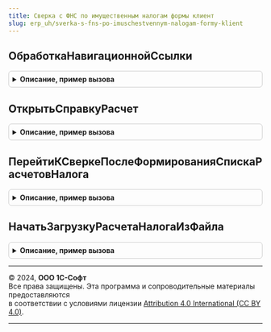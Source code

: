 ```yaml
---
title: Сверка с ФНС по имущественным налогам формы клиент
slug: erp_uh/sverka-s-fns-po-imuschestvennym-nalogam-formy-klient
---
```



## ОбработкаНавигационнойСсылки
<details style="margin: 1em 0; padding: 0.5em; border: 1px solid #ccc; border-radius: 6px;">

<summary style="font-weight: bold; cursor: pointer;">Описание, пример вызова</summary>

```bsl

// Процедура-обработчик нажатия навигационных ссылок в формах сверки расчета.
//
// Параметры:
//  Форма - ФормаКлиентскогоПриложения - форма, в которой есть навигационная ссылка
//  НавигационнаяСсылка - Строка
//  СтандартнаяОбработка - Булево - признак стандартной обработки нажатия навигационной ссылки
Процедура ОбработкаНавигационнойСсылки(Форма, НавигационнаяСсылка, СтандартнаяОбработка) Экспорт
```

Пример вызова
```bsl
СверкаСФНСПоИмущественнымНалогамФормыКлиент.ОбработкаНавигационнойСсылки(Форма, НавигационнаяСсылка, СтандартнаяОбработка) 
```
</details>

## ОткрытьСправкуРасчет
<details style="margin: 1em 0; padding: 0.5em; border: 1px solid #ccc; border-radius: 6px;">

<summary style="font-weight: bold; cursor: pointer;">Описание, пример вызова</summary>

```bsl

// Открыть справку расчет.
//
// Параметры:
//  Форма - ФормаКлиентскогоПриложения - форма, из которой требуется открыть справку-расчет налога
//  Организация - СправочникСсылка.Организации
//  Налог - ПеречислениеСсылка.ВидыИмущественныхНалогов
//  НалоговыйПериод - Дата - любая дата в налоговом периоде, за который нужно открыть справку-расчет
//  КодыНалоговыхОрганов - Массив из Строка- коды налоговых органов, по которым будет отобран отчет
//
Процедура ОткрытьСправкуРасчет(Форма, Организация, Налог, НалоговыйПериод, КодыНалоговыхОрганов) Экспорт
```

Пример вызова
```bsl
СверкаСФНСПоИмущественнымНалогамФормыКлиент.ОткрытьСправкуРасчет(Форма, Организация, Налог, НалоговыйПериод, КодыНалоговыхОрганов) 
```
</details>

## ПерейтиКСверкеПослеФормированияСпискаРасчетовНалога
<details style="margin: 1em 0; padding: 0.5em; border: 1px solid #ccc; border-radius: 6px;">

<summary style="font-weight: bold; cursor: pointer;">Описание, пример вызова</summary>

```bsl

// Обработчик события после формирования списка расчетов из сообщения ФНС или из отдельного файла
//
// Параметры:
//  Форма							 - ФормаКлиентскогоПриложения - форма, из которой открывается сообщение или файл
//  СписокРасчетов					 - СписокЗначений из Структура - список расчетов, содержащийся в файлах сообщения или в отдельном файле
//                                     (см. СверкаСФНСПоИмущественнымНалогамФормыВызовСервера.СписокРасчетовИзСообщения)
//  ОповещениеПослеПереходаКСверке	 - ОписаниеОповещения - оповещение, которое будет вызвано после открытия сверки
//
Процедура ПерейтиКСверкеПослеФормированияСпискаРасчетовНалога(Форма, СписокРасчетов, ОповещениеПослеПереходаКСверке = Неопределено) Экспорт
```

Пример вызова
```bsl
СверкаСФНСПоИмущественнымНалогамФормыКлиент.ПерейтиКСверкеПослеФормированияСпискаРасчетовНалога(Форма, СписокРасчетов, ОповещениеПослеПереходаКСверке);
```
</details>

## НачатьЗагрузкуРасчетаНалогаИзФайла
<details style="margin: 1em 0; padding: 0.5em; border: 1px solid #ccc; border-radius: 6px;">

<summary style="font-weight: bold; cursor: pointer;">Описание, пример вызова</summary>

```bsl

// Обработчик начала выбора файла с расчетом налога.
//
// Параметры:
//  Форма - ФормаКлиентскогоПриложения - форма, из которой открывается файл с расчетом.
//  ОповещениеПослеЗагрузкиФайла - ОписаниеОповещения - оповещение, которое будет вызвано после помещения файла на сервер.
//  Налог - ПеречислениеСсылка.ВидыИмущественныхНалогов - налог, по которому нужно открыть файл с расчетом ФНС
//          Если не указан, то может быть выбран файл с любым имущественным налогом.
//  ПериодСобытия - Дата - период события из списка задач (указывается в том случае, если файл загружается из задачи сверки).
//
Процедура НачатьЗагрузкуРасчетаНалогаИзФайла(Форма, ОповещениеПослеЗагрузкиФайла, Налог = Неопределено, ПериодСобытия = '00010101') Экспорт
```

Пример вызова
```bsl
СверкаСФНСПоИмущественнымНалогамФормыКлиент.НачатьЗагрузкуРасчетаНалогаИзФайла(Форма, ОповещениеПослеЗагрузкиФайла, Налог, ПериодСобытия);
```
</details>

---

© 2024, **ООО 1С-Софт**  
Все права защищены. Эта программа и сопроводительные материалы предоставляются  
в соответствии с условиями лицензии [Attribution 4.0 International (CC BY 4.0)](https://creativecommons.org/licenses/by/4.0/legalcode).

---
